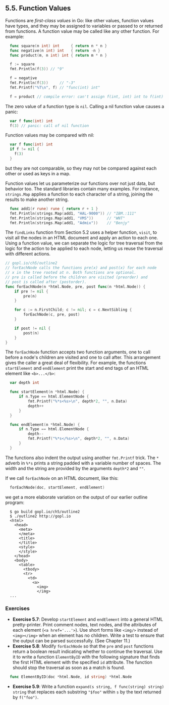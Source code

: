 ## 5.5. Function Values 

Functions are *first-class values* in Go: like other values, function values have types, and they may be assigned to variables or passed to or returned from functions. A function value may be called like any other function. For example:
```go
  func square(n int) int     { return n * n }
  func negative(n int) int   { return -n }
  func product(m, n int) int { return m * n }

  f := square
  fmt.Println(f(3)) // "9"

  f = negative
  fmt.Println(f(3))     // "-3"
  fmt.Printf("%T\n", f) // "func(int) int"

  f = product // compile error: can't assign f(int, int) int to f(int) int
```
The zero value of a function type is `nil`. Calling a nil function value causes a panic:
```go
  var f func(int) int
  f(3) // panic: call of nil function
```
Function values may be compared with nil:
```go
  var f func(int) int
  if f != nil {
    f(3)
  }
```
but they are not comparable, so they may not be compared against each other or used as keys in a map.

Function values let us parameterize our functions over not just data, but behavior too. The standard libraries contain many examples. For instance, `strings.Map` applies a function to each character of a string, joining the results to make another string.
```go
  func add1(r rune) rune { return r + 1 }
  fmt.Println(strings.Map(add1, "HAL-9000")) // "IBM.:111"
  fmt.Println(strings.Map(add1, "VMS"))      // "WNT"
  fmt.Println(strings.Map(add1, "Admix"))    // "Benjy"
```
The `findLinks` function from Section 5.2 uses a helper function, `visit`, to visit all the nodes in an HTML document and apply an action to each one. Using a function value, we can separate the logic for tree traversal from the logic for the action to be applied to each node, letting us reuse the traversal with different actions.
```go
// gopl.io/ch5/outline2
// forEachNode calls the functions pre(x) and post(x) for each node
// x in the tree rooted at n. Both functions are optional.
// pre is called before the children are visited (preorder) and
// post is called after (postorder).
func forEachNode(n *html.Node, pre, post func(n *html.Node)) {
	if pre != nil {
		pre(n)
	}

	for c := n.FirstChild; c != nil; c = c.NextSibling {
		forEachNode(c, pre, post)
	}

	if post != nil {
		post(n)
	}
}
```
The `forEachNode` function accepts two function arguments, one to call before a node's children are visited and one to call after. This arrangement gives the caller a great deal of flexibility. For example, the functions `startElement` and `endElement` print the start and end tags of an HTML element like `<b>...</b>`:
```go
  var depth int

  func startElement(n *html.Node) {
      if n.Type == html.ElementNode {
          fmt.Printf("%*s<%s>\n", depth*2, "", n.Data)
          depth++
      } 
  }

  func endElement(n *html.Node) {
      if n.Type == html.ElementNode {
          depth--
          fmt.Printf("%*s</%s>\n", depth*2, "", n.Data)
      }
  }
```
The functions also indent the output using another `fmt.Printf` trick. The `*` adverb in `%*s` prints a string padded with a variable number of spaces. The width and the string are provided by the arguments `depth*2` and `""`.

If we call `forEachNode` on an HTML document, like this:
```go
  forEachNode(doc, startElement, endElement)
```
we get a more elaborate variation on the output of our earlier outline program:
```
  $ go build gopl.io/ch5/outline2
  $ ./outline2 http://gopl.io
  <html>
    <head>
      <meta>
      </meta>
      <title>
      </title>
      <style>
      </style>
    </head>
    <body>
      <table>
        <tbody>
        <tr> 
          <td>
            <a> 
              <img>
              </img>
  ...
```

### Exercises
- **Exercise 5.7**: Develop `startElement` and `endElement` into a general HTML pretty-printer. Print comment nodes, text nodes, and the attributes of each element (`<a href='...'>`). Use short forms like `<img/>` instead of `<img></img>` when an element has no children. Write a test to ensure that the output can be parsed successfully. (See Chapter 11.)
- **Exercise 5.8**: Modify `forEachNode` so that the `pre` and `post` functions return a boolean result indicating whether to continue the traversal. Use it to write a function `ElementByID` with the following signature that finds the first HTML element with the specified `id` attribute. The function should stop the traversal as soon as a match is found.
```go
  func ElementByID(doc *html.Node, id string) *html.Node
```
- **Exercise 5.9**: Write a function `expand(s string, f func(string) string) string` that
replaces each substring `"$foo"` within `s` by the text returned by `f("foo")`.

